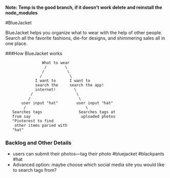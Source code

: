 **Note: Temp is the good branch, if it doesn't work delete and reinstall the node_modules**



#BlueJacket

 BlueJacket helps you organize what to wear with the help of other people. Search all the favorite fashions, die-for designs, and shimmering sales all in one place.

###How BlueJacket works

                    What to wear
                     /        \
                    /          \
                   /            \
                 I want to      I want to
                 search the     search the app!
                 internet!        \
               /                   \
              /                     \
           user input "hat"        user input "hat"
            /                          \
       Searches tags                Searches tags at
       from say                      uploaded photos
       "Pinterest to find
        other items paried with
       "hat"

### Backlog and Other Details
 - users can submit their photos—tag their photo #bluejacket #blackpants #hat
 - Advanced option: maybe choose which social media site you would like to search tags from?

